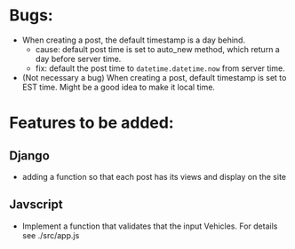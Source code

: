 # Bugs:

- When creating a post, the default timestamp is a day behind. 
    - cause: default post time is set to auto_new method, which return a day before server time.
    - fix: default the post time to `datetime.datetime.now` from server time.
- (Not necessary a bug) When creating a post, default timestamp is set to EST time. Might be a good idea to make it local time.


# Features to be added:

## Django

- adding a function so that each post has its views and display on the site

## Javscript

- Implement a function that validates that the input Vehicles. For details see ./src/app.js